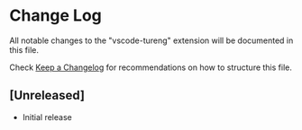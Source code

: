 # Change Log

All notable changes to the "vscode-tureng" extension will be documented in this file.

Check [Keep a Changelog](http://keepachangelog.com/) for recommendations on how to structure this file.

## [Unreleased]

- Initial release